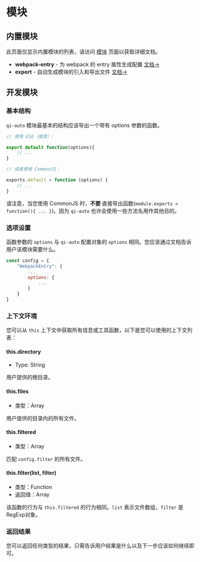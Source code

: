 # 模块

## 内置模块

此页面仅显示内置模块的列表，请访问 [模块](../modules) 页面以获取详细文档。

* **webpack-entry** - 为 webpack 的 entry 属性生成配置 [文档→](../modules/webpack-entry.md)
* **export** - 自动生成模块的引入和导出文件 [文档→](../modules/export.md)

## 开发模块

### 基本结构

`qi-auto` 模块最基本的结构应该导出一个带有 options 参数的函数。

```javascript
// 使用 ES6（推荐）：

export default function(options){
    // ...
}

// 或者使用 CommonJS：

exports.default = function (options) {
    // ...
}
```

请注意，当您使用 CommonJS 时，**不要** 直接导出函数(`module.exports = function(){ ... }`)。因为 `qi-auto` 也许会使用一些方法名用作其他目的。

### 选项设置

函数参数的 `options` 与 `qi-auto` 配置对象的 `options` 相同。您应该通过文档告诉用户该模块需要什么。

```javascript
const config = {
    "WebpackEntry": {
        ...
        options: {
            ...
        }
    }
}
```

### 上下文环境

您可以从 `this` 上下文中获取所有信息或工具函数，以下是您可以使用的上下文列表：

#### this.directory

* Type: String

用户提供的根目录。

#### this.files

* 类型：Array

用户提供的目录内的所有文件。

#### this.filtered

* 类型：Array

匹配 `config.filter` 的所有文件。

#### this.filter(list, filter)

* 类型：Function
* 返回值：Array

该函数的行为与 `this.filtered` 的行为相同。`list` 表示文件数组，`filter` 是RegExp对象。

### 返回结果

您可以返回任何类型的结果，只需告诉用户结果是什么以及下一步应该如何继续即可。